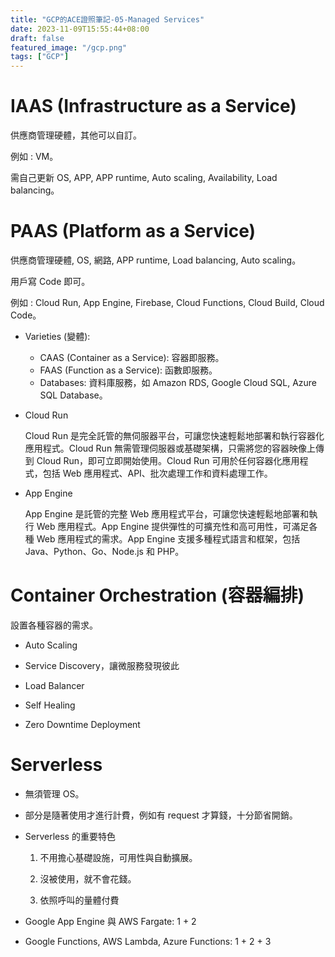 ```yaml
---
title: "GCP的ACE證照筆記-05-Managed Services"
date: 2023-11-09T15:55:44+08:00
draft: false
featured_image: "/gcp.png"
tags: ["GCP"]
---
```


# IAAS (Infrastructure as a Service)

供應商管理硬體，其他可以自訂。

例如 : VM。

需自己更新 OS, APP, APP runtime, Auto scaling, Availability, Load balancing。

# PAAS (Platform as a Service)

供應商管理硬體, OS, 網路, APP runtime, Load balancing, Auto scaling。

用戶寫 Code 即可。

例如 : Cloud Run, App Engine, Firebase, Cloud Functions, Cloud Build, Cloud Code。

* Varieties (變體):
    * CAAS (Container as a Service): 容器即服務。
    * FAAS (Function as a Service): 函數即服務。
    * Databases: 資料庫服務，如 Amazon RDS, Google Cloud SQL, Azure SQL Database。

* Cloud Run

    Cloud Run 是完全託管的無伺服器平台，可讓您快速輕鬆地部署和執行容器化應用程式。Cloud Run 無需管理伺服器或基礎架構，只需將您的容器映像上傳到 Cloud Run，即可立即開始使用。Cloud Run 可用於任何容器化應用程式，包括 Web 應用程式、API、批次處理工作和資料處理工作。

* App Engine

    App Engine 是託管的完整 Web 應用程式平台，可讓您快速輕鬆地部署和執行 Web 應用程式。App Engine 提供彈性的可擴充性和高可用性，可滿足各種 Web 應用程式的需求。App Engine 支援多種程式語言和框架，包括 Java、Python、Go、Node.js 和 PHP。

# Container Orchestration (容器編排)

設置各種容器的需求。

* Auto Scaling

* Service Discovery，讓微服務發現彼此

* Load Balancer

* Self Healing

* Zero Downtime Deployment

# Serverless

* 無須管理 OS。

* 部分是隨著使用才進行計費，例如有 request 才算錢，十分節省開銷。

* Serverless 的重要特色

    1. 不用擔心基礎設施，可用性與自動擴展。

    2. 沒被使用，就不會花錢。

    3. 依照呼叫的量體付費

* Google App Engine 與 AWS Fargate: 1 + 2

* Google Functions, AWS Lambda, Azure Functions: 1 + 2 + 3

